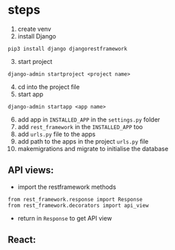# steps
1. create venv
2. install Django

```
pip3 install django djangorestframework
```

3. start project

```
django-admin startproject <project name>
```

4. cd into the project file
5. start app

```
django-admin startapp <app name>
```

6. add app in `INSTALLED_APP` in the `settings.py` folder
7. add `rest_framework` in the `INSTALLED_APP` too
8. add `urls.py` file to the apps
9. add path to the apps in the project `urls.py` file
10. makemigrations and migrate to initialise the database

## API views:
- import the restframework methods
```
from rest_framework.response import Response
from rest_framework.decorators import api_view
```

- return in `Response` to get API view

## React:

